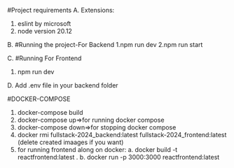 #Project requirements
A. Extensions:

1. eslint by microsoft
2. node version 20.12

B. #Running the project-For Backend
1.npm run dev
2.npm run start

C. #Running For Frontend

1.  npm run dev

D. Add .env file in your backend folder

#DOCKER-COMPOSE

1. docker-compose build
2. docker-compose up=>for running docker compose
3. docker-compose down=>for stopping docker compose
4. docker rmi fullstack-2024_backend:latest fullstack-2024_frontend:latest (delete created imaages if you want)
5. for running frontend along on docker:
   a. docker build -t reactfrontend:latest .
   b. docker run -p 3000:3000 reactfrontend:latest
